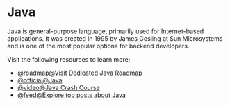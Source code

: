 # Java

Java is general-purpose language, primarily used for Internet-based applications. It was created in 1995 by James Gosling at Sun Microsystems and is one of the most popular options for backend developers.

Visit the following resources to learn more:

- [@roadmap@Visit Dedicated Java Roadmap](https://roadmap.sh/java)
- [@official@Java](https://www.java.com/)
- [@video@Java Crash Course](https://www.youtube.com/watch?v=eIrMbAQSU34)
- [@feed@Explore top posts about Java](https://app.daily.dev/tags/java?ref=roadmapsh)